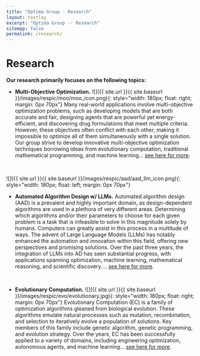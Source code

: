 ```yaml
---
title: "Optima Group - Research"
layout: textlay
excerpt: "Optima Group -- Research"
sitemap: false
permalink: /research/
---
```


# Research

**Our research primarily focuses on the following topics:**

- **Multi-Objective Optimization.**
  ![]({{ site.url }}{{ site.baseurl }}/images/respic/moo/moo_icon.png){: style="width: 180px; float: right; margin: 0px  70px"}
  Many real-world applications involve multi-objective optimization problems, such as developing models that are both accurate and fair,
  designing agents that are powerful yet energy-efficient, and discovering drug formulations that meet multiple criteria.
  However, these objectives often conflict with each other, making it impossible to optimize all of them simultaneously
  with a single solution. Our group strive to develop innovative multi-objective optimization techniques borrowing ideas
  from evolutionary computation, traditional mathematical programming, and machine learning...
  <a href="{{ site.url }}{{ site.baseurl }}/research/moo.html">see here for more</a>.
  <p> <br> </p>

![]({{ site.url }}{{ site.baseurl }}/images/respic/aad/aad_llm_icon.png){: style="width: 180px; float: left; margin: 0px  70px"}
- **Automated Algorithm Design w/ LLMs.**
  Automated algorithm design (AAD) is a prevalent and highly important domain, as design-dependent algorithms
  are used in a plethora of very different areas. Determining which algorithms and/or their parameters to choose for
  each given problem is a task that is infeasible to solve in this magnitude solely by humans.
  Computers can greatly assist in this process in a multitude of ways. The advent of Large Language Models (LLMs) has
  notably enhanced the automation and innovation within this field, offering new perspectives and promising solutions.
  Over the past three years, the integration of LLMs into AD has seen substantial progress,
  with applications spanning optimization, machine learning, mathematical reasoning, and scientific discovery....
  <a href="{{ site.url }}{{ site.baseurl }}/research/aad.html">see here for more</a>.
  <p> <br> </p>

- **Evolutionary Computation.**
  ![]({{ site.url }}{{ site.baseurl }}/images/respic/evo/evolutionary.jpg){: style="width: 180px; float: right; margin: 0px  70px"}
  Evolutionary Computation (EC) is a family of optimization algorithms gleaned from biological evolution.
  These algorithms emulate natural processes such as mutation, recombination, and selection to iteratively evolve
  a population of solutions. Key members of this family include genetic algorithm, genetic programming,
  and evolution strategy. Over the years, EC has been successfully applied to a variety of domains,
  including engineering optimization, autonomous agents, and machine learning...
  <a href="{{ site.url }}{{ site.baseurl }}/research/ec.html">see here for more</a>.
  <p> <br> </p>